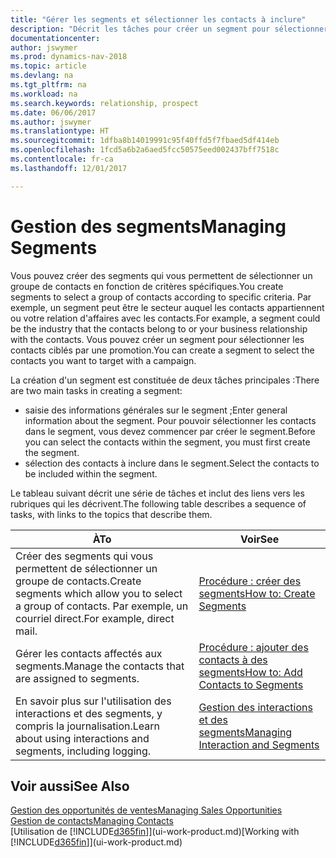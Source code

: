 ```yaml
---
title: "Gérer les segments et sélectionner les contacts à inclure"
description: "Décrit les tâches pour créer un segment pour sélectionner un groupe de contacts en fonction de critères spécifiques, par exemple, les contacts dans un secteur que vous souhaitez cibler."
documentationcenter: 
author: jswymer
ms.prod: dynamics-nav-2018
ms.topic: article
ms.devlang: na
ms.tgt_pltfrm: na
ms.workload: na
ms.search.keywords: relationship, prospect
ms.date: 06/06/2017
ms.author: jswymer
ms.translationtype: HT
ms.sourcegitcommit: 1dfba8b14019991c95f40ffd5f7fbaed5df414eb
ms.openlocfilehash: 1fcd5a6b2a6aed5fcc50575eed002437bff7518c
ms.contentlocale: fr-ca
ms.lasthandoff: 12/01/2017

---
```

# <a name="managing-segments"></a><span data-ttu-id="8bb93-103">Gestion des segments</span><span class="sxs-lookup"><span data-stu-id="8bb93-103">Managing Segments</span></span>
<span data-ttu-id="8bb93-104">Vous pouvez créer des segments qui vous permettent de sélectionner un groupe de contacts en fonction de critères spécifiques.</span><span class="sxs-lookup"><span data-stu-id="8bb93-104">You create segments to select a group of contacts according to specific criteria.</span></span> <span data-ttu-id="8bb93-105">Par exemple, un segment peut être le secteur auquel les contacts appartiennent ou votre relation d'affaires avec les contacts.</span><span class="sxs-lookup"><span data-stu-id="8bb93-105">For example, a segment could be the industry that the contacts belong to or your business relationship with the contacts.</span></span> <span data-ttu-id="8bb93-106">Vous pouvez créer un segment pour sélectionner les contacts ciblés par une promotion.</span><span class="sxs-lookup"><span data-stu-id="8bb93-106">You can create a segment to select the contacts you want to target with a campaign.</span></span>

<span data-ttu-id="8bb93-107">La création d'un segment est constituée de deux tâches principales :</span><span class="sxs-lookup"><span data-stu-id="8bb93-107">There are two main tasks in creating a segment:</span></span>

* <span data-ttu-id="8bb93-108">saisie des informations générales sur le segment ;</span><span class="sxs-lookup"><span data-stu-id="8bb93-108">Enter general information about the segment.</span></span> <span data-ttu-id="8bb93-109">Pour pouvoir sélectionner les contacts dans le segment, vous devez commencer par créer le segment.</span><span class="sxs-lookup"><span data-stu-id="8bb93-109">Before you can select the contacts within the segment, you must first create the segment.</span></span>
* <span data-ttu-id="8bb93-110">sélection des contacts à inclure dans le segment.</span><span class="sxs-lookup"><span data-stu-id="8bb93-110">Select the contacts to be included within the segment.</span></span>

<span data-ttu-id="8bb93-111">Le tableau suivant décrit une série de tâches et inclut des liens vers les rubriques qui les décrivent.</span><span class="sxs-lookup"><span data-stu-id="8bb93-111">The following table describes a sequence of tasks, with links to the topics that describe them.</span></span> 

| <span data-ttu-id="8bb93-112">À</span><span class="sxs-lookup"><span data-stu-id="8bb93-112">To</span></span> | <span data-ttu-id="8bb93-113">Voir</span><span class="sxs-lookup"><span data-stu-id="8bb93-113">See</span></span> |
| --- | --- |
| <span data-ttu-id="8bb93-114">Créer des segments qui vous permettent de sélectionner un groupe de contacts.</span><span class="sxs-lookup"><span data-stu-id="8bb93-114">Create segments which allow you to select a group of contacts.</span></span> <span data-ttu-id="8bb93-115">Par exemple, un courriel direct.</span><span class="sxs-lookup"><span data-stu-id="8bb93-115">For example, direct mail.</span></span> |[<span data-ttu-id="8bb93-116">Procédure : créer des segments</span><span class="sxs-lookup"><span data-stu-id="8bb93-116">How to: Create Segments</span></span>](marketing-how-create-segment.md) |
| <span data-ttu-id="8bb93-117">Gérer les contacts affectés aux segments.</span><span class="sxs-lookup"><span data-stu-id="8bb93-117">Manage the contacts that are assigned to segments.</span></span> |[<span data-ttu-id="8bb93-118">Procédure : ajouter des contacts à des segments</span><span class="sxs-lookup"><span data-stu-id="8bb93-118">How to: Add Contacts to Segments</span></span>](marketing-add-contact-segment.md) |
| <span data-ttu-id="8bb93-119">En savoir plus sur l'utilisation des interactions et des segments, y compris la journalisation.</span><span class="sxs-lookup"><span data-stu-id="8bb93-119">Learn about using interactions and segments, including logging.</span></span> |[<span data-ttu-id="8bb93-120">Gestion des interactions et des segments</span><span class="sxs-lookup"><span data-stu-id="8bb93-120">Managing Interaction and Segments</span></span>](marketing-interaction-segments.md) |

## <a name="see-also"></a><span data-ttu-id="8bb93-121">Voir aussi</span><span class="sxs-lookup"><span data-stu-id="8bb93-121">See Also</span></span>
[<span data-ttu-id="8bb93-122">Gestion des opportunités de ventes</span><span class="sxs-lookup"><span data-stu-id="8bb93-122">Managing Sales Opportunities</span></span>](marketing-manage-sales-opportunities.md)  
[<span data-ttu-id="8bb93-123">Gestion de contacts</span><span class="sxs-lookup"><span data-stu-id="8bb93-123">Managing Contacts</span></span>](marketing-contacts.md)  
<span data-ttu-id="8bb93-124">[Utilisation de [!INCLUDE[d365fin](includes/d365fin_md.md)]](ui-work-product.md)</span><span class="sxs-lookup"><span data-stu-id="8bb93-124">[Working with [!INCLUDE[d365fin](includes/d365fin_md.md)]](ui-work-product.md)</span></span>


